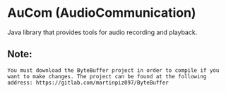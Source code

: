 # AuCom (AudioCommunication)
Java library that provides tools for audio recording and playback.

## Note:
	You must download the ByteBuffer project in order to compile if you want to make changes. The project can be found at the following 
	address: https://gitlab.com/martinpiz097/ByteBuffer
